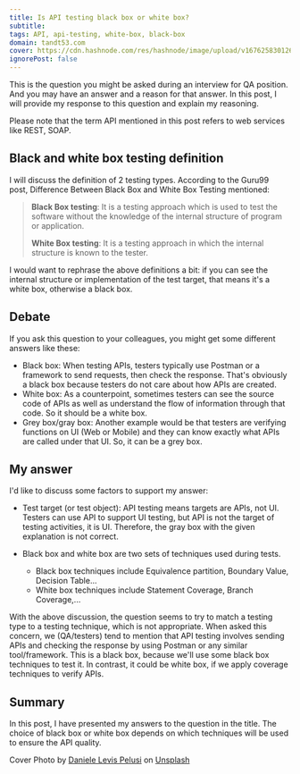 ```yaml
---
title: Is API testing black box or white box? 
subtitle: 
tags: API, api-testing, white-box, black-box
domain: tandt53.com
cover: https://cdn.hashnode.com/res/hashnode/image/upload/v1676258301265/aboTmcfOE.jpg?auto=compress
ignorePost: false
---
```

This is the question you might be asked during an interview for QA position. And you may have an answer and a reason for that answer. In this post, I will provide my response to this question and explain my reasoning. 

Please note that the term API mentioned in this post refers to web services like REST, SOAP.

## Black and white box testing definition
I will discuss the definition of 2 testing types. According to the Guru99 post, Difference Between Black Box and White Box Testing mentioned:
> **Black Box testing**: It is a testing approach which is used to test the software without the knowledge of the internal structure of program or application.
> 
> **White Box testing**: It is a testing approach in which the internal structure is known to the tester.

I would want to rephrase the above definitions a bit: if you can see the internal structure or implementation of the test target, that means it's a white box, otherwise a black box.

## Debate
If you ask this question to your colleagues, you might get some different answers like these:
- Black box: When testing APIs, testers typically use Postman or a framework to send requests, then check the response. That's obviously a black box because testers do not care about how APIs are created.
- White box: As a counterpoint, sometimes testers can see the source code of APIs as well as understand the flow of information through that code. So it should be a white box.
- Grey box/gray box: Another example would be that testers are verifying functions on UI (Web or Mobile) and they can know exactly what APIs are called under that UI. So, it can be a grey box.

## My answer
I'd like to discuss some factors to support my answer:
- Test target (or test object): API testing means targets are APIs, not UI. Testers can use API to support UI testing, but API is not the target of testing activities, it is UI. Therefore, the gray box with the given explanation is not correct.

- Black box and white box are two sets of techniques used during tests.
  - Black box techniques include Equivalence partition, Boundary Value, Decision Table...
  - White box techniques include Statement Coverage, Branch Coverage,...

With the above discussion, the question seems to try to match a testing type to a testing technique, which is not appropriate. When asked this concern, we (QA/testers) tend to mention that API testing involves sending APIs and checking the response by using Postman or any similar tool/framework. This is a black box, because we'll use some black box techniques to test it. In contrast, it could be white box, if we apply coverage techniques to verify APIs.

## Summary
In this post, I have presented my answers to the question in the title. The choice of black box or white box depends on which techniques will be used to ensure the API quality.

Cover Photo by <a href="https://unsplash.com/@yogidan2012?utm_source=unsplash&utm_medium=referral&utm_content=creditCopyText">Daniele Levis Pelusi</a> on <a href="https://unsplash.com/photos/BXn8J4yjh3M?utm_source=unsplash&utm_medium=referral&utm_content=creditCopyText">Unsplash</a>
